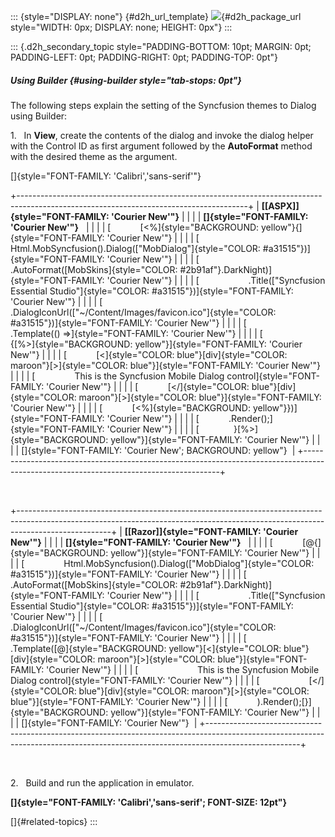 ::: {style="DISPLAY: none"}
[](ms-xhelp:///?Id=d2h_url_template){#d2h_url_template} ![](!package_url!){#d2h_package_url style="WIDTH: 0px; DISPLAY: none; HEIGHT: 0px"}
:::

::: {.d2h_secondary_topic style="PADDING-BOTTOM: 10pt; MARGIN: 0pt; PADDING-LEFT: 0pt; PADDING-RIGHT: 0pt; PADDING-TOP: 0pt"}
##### Using Builder {#using-builder style="tab-stops: 0pt"}

The following steps explain the setting of the Syncfusion themes to Dialog using Builder:

1.   In **View**, create the contents of the dialog and invoke the dialog helper with the Control ID as first argument followed by the **AutoFormat** method with the desired theme as the argument.

[]{style="FONT-FAMILY: 'Calibri','sans-serif'"} 

+---------------------------------------------------------------------------------------------------------------------------------------+
| **[\[ASPX\]]{style="FONT-FAMILY: 'Courier New'"}**                                                                                    |
|                                                                                                                                       |
| **[]{style="FONT-FAMILY: 'Courier New'"}**                                                                                            |
|                                                                                                                                       |
| [            [\<%]{style="BACKGROUND: yellow"}{]{style="FONT-FAMILY: 'Courier New'"}                                                  |
|                                                                                                                                       |
| [                  Html.MobSyncfusion().Dialog([\"MobDialog\"]{style="COLOR: #a31515"})]{style="FONT-FAMILY: 'Courier New'"}          |
|                                                                                                                                       |
| [                    .AutoFormat([MobSkins]{style="COLOR: #2b91af"}.DarkNight)]{style="FONT-FAMILY: 'Courier New'"}                   |
|                                                                                                                                       |
| [                    .Title([\"Syncfusion Essential Studio\"]{style="COLOR: #a31515"})]{style="FONT-FAMILY: 'Courier New'"}           |
|                                                                                                                                       |
| [                    .DialogIconUrl([\"\~/Content/Images/favicon.ico\"]{style="COLOR: #a31515"})]{style="FONT-FAMILY: 'Courier New'"} |
|                                                                                                                                       |
| [                    .Template(() =\>]{style="FONT-FAMILY: 'Courier New'"}                                                            |
|                                                                                                                                       |
| [                      {[%\>]{style="BACKGROUND: yellow"}]{style="FONT-FAMILY: 'Courier New'"}                                        |
|                                                                                                                                       |
| [            [\<]{style="COLOR: blue"}[div]{style="COLOR: maroon"}[\>]{style="COLOR: blue"}]{style="FONT-FAMILY: 'Courier New'"}      |
|                                                                                                                                       |
| [                This is the Syncfusion Mobile Dialog control]{style="FONT-FAMILY: 'Courier New'"}                                    |
|                                                                                                                                       |
| [            [\</]{style="COLOR: blue"}[div]{style="COLOR: maroon"}[\>]{style="COLOR: blue"}]{style="FONT-FAMILY: 'Courier New'"}     |
|                                                                                                                                       |
| [            [\<%]{style="BACKGROUND: yellow"}})]{style="FONT-FAMILY: 'Courier New'"}                                                 |
|                                                                                                                                       |
| [            .Render();]{style="FONT-FAMILY: 'Courier New'"}                                                                          |
|                                                                                                                                       |
| [              }[%\>]{style="BACKGROUND: yellow"}]{style="FONT-FAMILY: 'Courier New'"}                                                |
|                                                                                                                                       |
| []{style="FONT-FAMILY: 'Courier New'; BACKGROUND: yellow"}                                                                            |
+---------------------------------------------------------------------------------------------------------------------------------------+

 

+-----------------------------------------------------------------------------------------------------------------------------------------------------------------------------------+
| **[\[Razor\]]{style="FONT-FAMILY: 'Courier New'"}**                                                                                                                               |
|                                                                                                                                                                                   |
| **[]{style="FONT-FAMILY: 'Courier New'"}**                                                                                                                                        |
|                                                                                                                                                                                   |
| [            [\@{]{style="BACKGROUND: yellow"}]{style="FONT-FAMILY: 'Courier New'"}                                                                                               |
|                                                                                                                                                                                   |
| [                Html.MobSyncfusion().Dialog([\"MobDialog\"]{style="COLOR: #a31515"})]{style="FONT-FAMILY: 'Courier New'"}                                                        |
|                                                                                                                                                                                   |
| [                    .AutoFormat([MobSkins]{style="COLOR: #2b91af"}.DarkNight)]{style="FONT-FAMILY: 'Courier New'"}                                                               |
|                                                                                                                                                                                   |
| [                    .Title([\"Syncfusion Essential Studio\"]{style="COLOR: #a31515"})]{style="FONT-FAMILY: 'Courier New'"}                                                       |
|                                                                                                                                                                                   |
| [                    .DialogIconUrl([\"\~/Content/Images/favicon.ico\"]{style="COLOR: #a31515"})]{style="FONT-FAMILY: 'Courier New'"}                                             |
|                                                                                                                                                                                   |
| [                    .Template([@]{style="BACKGROUND: yellow"}[\<]{style="COLOR: blue"}[div]{style="COLOR: maroon"}[\>]{style="COLOR: blue"}]{style="FONT-FAMILY: 'Courier New'"} |
|                                                                                                                                                                                   |
| [                        This is the Syncfusion Mobile Dialog control]{style="FONT-FAMILY: 'Courier New'"}                                                                        |
|                                                                                                                                                                                   |
| [                    [\</]{style="COLOR: blue"}[div]{style="COLOR: maroon"}[\>]{style="COLOR: blue"}]{style="FONT-FAMILY: 'Courier New'"}                                         |
|                                                                                                                                                                                   |
| [            ).Render();[}]{style="BACKGROUND: yellow"}]{style="FONT-FAMILY: 'Courier New'"}                                                                                      |
|                                                                                                                                                                                   |
| []{style="FONT-FAMILY: 'Courier New'"}                                                                                                                                            |
+-----------------------------------------------------------------------------------------------------------------------------------------------------------------------------------+

 

2.   Build and run the application in emulator.

**[]{style="FONT-FAMILY: 'Calibri','sans-serif'; FONT-SIZE: 12pt"}**  

[]{#related-topics}
:::
